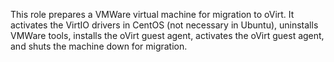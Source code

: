 This role prepares a VMWare virtual machine for migration to oVirt. It activates the VirtIO drivers in CentOS (not necessary in Ubuntu), uninstalls VMWare tools, installs the oVirt guest agent, activates the oVirt guest agent, and shuts the machine down for migration.